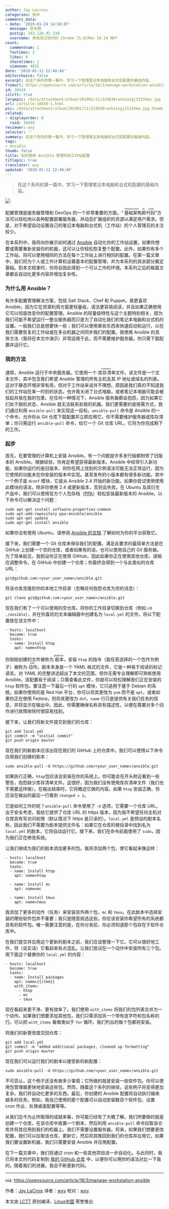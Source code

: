 ```yaml
---
author: Jay Lacroix
categories: 技术
comments_data:
- date: '2019-01-24 14:50:07'
  message: 好东西
  postip: 183.128.92.239
  username: 来自浙江杭州的 Chrome 71.0|Mac 10.14 用户
count:
  commentnum: 1
  favtimes: 2
  likes: 0
  sharetimes: 1
  viewnum: 4832
date: '2019-01-11 22:48:46'
editorchoice: false
excerpt: 在这个系列的第一篇中，学习一下管理笔记本电脑和台式机配置的基础内容。
fromurl: https://opensource.com/article/18/3/manage-workstation-ansible
id: 10434
islctt: true
largepic: /data/attachment/album/201901/11/224838rank1a1gj3131kma.jpg
url: /article-10434-1.html
pic: /data/attachment/album/201901/11/224838rank1a1gj3131kma.jpg.thumb.jpg
related:
- displayorder: 0
  raid: 10449
reviewer: wxy
selector: ''
summary: 在这个系列的第一篇中，学习一下管理笔记本电脑和台式机配置的基础内容。
tags:
- Ansible
thumb: false
title: 如何使用 Ansible 管理你的工作站配置
titlepic: true
translator: wxy
updated: '2019-01-11 22:48:46'
---
```



> 
> 在这个系列的第一篇中，学习一下管理笔记本电脑和台式机配置的基础内容。
> 
> 
> 


![](/data/attachment/album/201901/11/224838rank1a1gj3131kma.jpg)


配置管理是服务器管理和 DevOps 的一个非常重要的方面。“<ruby> 基础架构即代码 <rt>  infrastructure as code </rt></ruby>”方法可以轻松地以各种配置部署服务器，并动态扩展组织的资源以满足用户需求。但是，对于希望自动设置自己的笔记本电脑和台式机（工作站）的个人管理员的关注较少。


在本系列中，我将向你展示如何通过 [Ansible](https://www.ansible.com/) 自动化你的工作站设置，如果你想要或需要重新安装你的机器，这可以让你轻松恢复整个配置。此外，如果你有多个工作站，则可以使用相同的方法在每个工作站上进行相同的配置。在第一篇文章中，我们将为个人或工作计算机设置基本的配置管理，并为本系列的其余部分奠定基础。到本文结束时，你将会因此得到一个可以工作的环境。本系列之后的每篇文章都会自动化更多内容并增加复杂性。


### 为什么用 Ansible？


有许多配置管理解决方案，包括 Salt Stack、Chef 和 Puppet。我更喜欢 Ansible，因为它在资源利用方面更轻量级，语法更容易阅读，并且如果正确使用它可以彻底改变你的配置管理。Ansible 的轻量级特性与这个主题特别相关，因为我们可能不希望运行一整台服务器而只是为了自动化我们的笔记本电脑和台式机的设置。一般我们总是想要快一些；我们可以使用某些东西来快速启动和运行，以在我们需要恢复的工作站或在多台机器之间同步我们的配置。我使用 Ansible 的具体方法（我将在本文中演示）非常适用于此，而不需要维护服务器。你只需下载配置并运行它。


### 我的方法


通常，Ansible 运行于中央服务器。它使用一个<ruby> 库存清单 <rt>  inventory </rt></ruby>文件，该文件是一个文本文件，其中包含我们希望 Ansible 管理的所有主机及其 IP 地址或域名的列表。这对于静态环境非常有用，但对于工作站来说并不理想。原因是我们真的不知道我们的工作站在某一时刻的状态。也许我关闭了台式电脑，或者笔记本电脑可能会被挂起并放在我的包里。在任何一种情况下，Ansible 服务器都会抱怨，因为如果它们处于脱机状态，Ansible 就无法联系到我的机器。我们更需要的是按需方式，我们通过利用 `ansible-pull` 来实现这一目标。`ansible-pull` 命令是 Ansible 的一个命令，允许你从 Git 仓库下载配置并立即应用它。你不需要维护服务器或库存清单；你只需运行 `ansible-pull` 命令，给它一个 Git 仓库 URL，它将为你完成剩下的工作。


### 起步


首先，在要管理的计算机上安装 Ansible。有一个问题是许多发行版都附带了旧版本的 Ansible。根据经验，你肯定希望获得最新版本。Ansible 中经常引入新功能，如果你运行的是旧版本，则你在网上找到的示例语法可能无法正常运行，因为它使用的功能未在你安装的版本中实现。甚至发布的小版本都有很多新功能。其中一个例子是 `dconf` 模块，它是从 Ansible 2.4 开始的新功能。如果你尝试使用使用此模块的语法，除非你使用 2.4 或更新版本，否则会失败。在 Ubuntu 及其衍生产品中，我们可以使用官方个人包存档（[PPA](https://launchpad.net/ubuntu/+ppas)）轻松安装最新版本的 Ansible。以下命令可以解决这个问题：



```
sudo apt-get install software-properties-common
sudo apt-add-repository ppa:ansible/ansible
sudo apt-get update
sudo apt-get install ansible
```

如果你没有使用 Ubuntu，请参阅 [Ansible 的文档](http://docs.ansible.com/ansible/latest/intro_installation.html) 了解如何为你的平台获取它。


接下来，我们需要一个 Git 仓库来保存我们的配置。满足此要求的最简单方法是在 GitHub 上创建一个空的仓库，或者如果有的话，也可以使用自己的 Git 服务器。为了简单起见，我假设你正在使用 GitHub，因此如果你正在使用其他仓库，请相应调整命令。在 GitHub 中创建一个仓库；你最终会得到一个与此类似的仓库 URL：



```
git@github.com:<your_user_name>/ansible.git
```

将该仓库克隆到你的本地工作目录（忽略任何抱怨仓库为空的消息）：



```
git clone git@github.com:<your_user_name>/ansible.git
```

现在我们有了一个可以使用的空仓库。将你的工作目录切换到仓库（例如 `cd ./ansible`），并在你喜欢的文本编辑器中创建名为 `local.yml` 的文件。将以下配置放在该文件中：



```
- hosts: localhost
  become: true
  tasks:
  - name: Install htop
    apt: name=htop
```

你刚刚创建的文件被称为<ruby> 剧本 <rt>  playbook </rt></ruby>，安装 `htop` 的指令（我任意选择的一个包作为例子）被称为<ruby> 动作 <rt>  play </rt></ruby>。剧本本身是一个 YAML 格式的文件，它是一种易于阅读的标记语言。对 YAML 的完整讲述超出了本文的范围，但你无需专业理解即可熟练使用 Ansible。该配置易于阅读；只需查看此文件，你就可以轻松理解我们正在安装的 `htop` 软件包。要注意一下最后一行的 `apt` 模块，它只适用于基于 Debian 的系统。如果你使用的是 Red Hat 平台，你可以将其更改为 `yum` 而不是 `apt`，或者如果你正在使用 Fedora，则将其更改为 `dnf`。`name` 行只是提供有关我们任务的信息，并将显示在输出中。因此，你需要确保名称具有描述性，以便在需要对多个动作进行故障排除时很容易找到。


接下来，让我们将新文件提交到我们的仓库：



```
git add local.yml
git commit -m "initial commit"
git push origin master
```

现在我们的新剧本应该出现在我们的 GitHub 上的仓库中。我们可以使用以下命令应用我们创建的剧本：



```
sudo ansible-pull -U https://github.com/<your_user_name>/ansible.git
```

如果执行正确，`htop`包应该会安装在你的系统上。你可能会在开头附近看到一些警告，抱怨缺少库存清单文件。这很好，因为我们没有使用库存清单文件（我们也不需要这样做）。在输出结束时，它将概述它做的内容。如果 `htop` 安装正确，你应该在输出的最后一行看到 `changed = 1`。


它是如何工作的呢？`ansible-pull` 命令使用了 `-U` 选项，它需要一个仓库 URL。出于安全考虑，我给它提供了仓库 URL 的 https 版本，因为我不希望任何主机对仓库具有写访问权限（默认情况下 https 是只读的）。`local.yml` 是预设的剧本名称，因此我们不需要为剧本提供文件名：如果它在仓库的根目录中找到名为 `local.yml` 的剧本，它将自动运行它。接下来，我们在命令前面使用了 `sudo`，因为我们正在修改系统。


让我们继续为我们的剧本添加更多的包。我将添加两个包，使它看起来像这样：



```
- hosts: localhost
  become: true
  tasks:
  - name: Install htop
    apt: name=htop

  - name: Install mc
    apt: name=mc
   
  - name: Install tmux
    apt: name=tmux
```

我添加了更多的动作（任务）来安装另外两个包，`mc` 和 `tmux`。在此剧本中选择安装的哪些软件包并不重要；我只是随意挑选这些。你应该安装你希望所有的系统都具有的软件包。唯一需要注意的是，在你分发前，你必须知道那个包存在于软件仓库中。


在我们提交并应用这个更新的剧本之前，我们应该整理一下它。它可以很好地工作，但（说实话）它看起来有点混乱。让我们尝试在一个动作中安装所有三个包。用下面这个替换你的 `local.yml` 的内容：



```
- hosts: localhost
  become: true
  tasks:
  - name: Install packages
    apt: name={{item}}
    with_items:
      - htop
      - mc
      - tmux
```

现在看起来更干净、更有效率了。我们使用 `with_items` 将我们的包列表合并为一个动作。如果我们想要添加其他包，我们只需添加另一个带有连字符和包名称的行。可以把 `with_items` 看做类似于 `for` 循环。我们列出的每个包都将安装。


将我们的新更改提交回仓库：



```
git add local.yml
git commit -m "added additional packages, cleaned up formatting"
git push origin master
```

现在我们可以运行我们的剧本以接受新的新配置：



```
sudo ansible-pull -U https://github.com/<your_user_name>/ansible.git
```

不可否认，这个例子还没有做多少事情；它所做的就是安装一些软件包。你可以使用包管理器更快地安装这些包。然而，随着这个系列的继续，这些例子将变得更加复杂，我们将自动化更多的东西。最后，你创建的 Ansible 配置将自动执行越来越多的任务。例如，我自己使用的那个配置可以自动安装数百个软件包、设置cron 作业、处理桌面配置等等。


从我们迄今为止所取得的成就来看，你可能已经有了大概了解。我们所要做的就是创建一个仓库，在该仓库中放置一个剧本，然后利用 `ansible-pull` 命令拉取该仓库并将其应用到我们的机器上。我们不需要设置服务器。将来，如果我们想要更改配置，我们可以拉取该仓库、更新它，然后将其推回到我们的仓库并应用它。如果我们要设置新机器，我们只需要安装 Ansible 并应用配置。


在下一篇文章中，我们将通过 cron 和一些其他项目进一步自动化。与此同时，我已将本文的代码复制到 [我的 GitHub 仓库](https://github.com/jlacroix82/ansible_article) 中，以便你可以用你的语法对比一下我的。随着我们的进展，我会不断更新代码。




---


via: <https://opensource.com/article/18/3/manage-workstation-ansible>


作者：[Jay LaCroix](https://opensource.com/users/jlacroix) 译者：[wxy](https://github.com/) 校对：[wxy](https://github.com/wxy)


本文由 [LCTT](https://github.com/LCTT/TranslateProject) 原创编译，[Linux中国](https://linux.cn/) 荣誉推出
